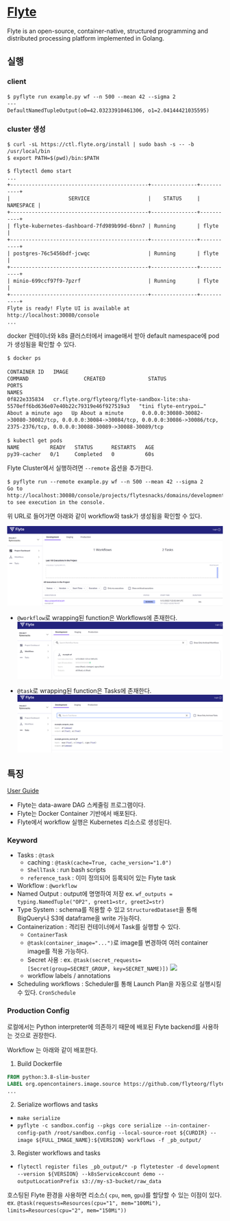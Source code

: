 
# [Flyte](https://docs.flyte.org/en/latest/index.html)
Flyte is an open-source, container-native, structured programming and distributed processing platform implemented in Golang.

## 실행
### client
```console
$ pyflyte run example.py wf --n 500 --mean 42 --sigma 2
---
DefaultNamedTupleOutput(o0=42.03233910461306, o1=2.04144421035595)
```

### cluster 생성

```console
$ curl -sL https://ctl.flyte.org/install | sudo bash -s -- -b /usr/local/bin
$ export PATH=$(pwd)/bin:$PATH
```
```console
$ flytectl demo start
...
+---------------------------------------------+---------------+-----------+
|                   SERVICE                   |    STATUS     | NAMESPACE |
+---------------------------------------------+---------------+-----------+
| flyte-kubernetes-dashboard-7fd989b99d-6bnn7 | Running       | flyte     |
+---------------------------------------------+---------------+-----------+
| postgres-76c5456bdf-jcwqc                   | Running       | flyte     |
+---------------------------------------------+---------------+-----------+
| minio-699ccf97f9-7pzrf                      | Running       | flyte     |
+---------------------------------------------+---------------+-----------+
Flyte is ready! Flyte UI is available at http://localhost:30080/console
...
```

docker 컨테이너와 k8s 클러스터에서 image애서 받아 default namespace에 pod가 생성됨을 확인할 수 있다.

```console
$ docker ps 

CONTAINER ID   IMAGE                                                                                   COMMAND                  CREATED              STATUS                 PORTS                                                                                                                                                                        NAMES
0f822e335834   cr.flyte.org/flyteorg/flyte-sandbox-lite:sha-5570eff6bd636e07e40b22c79319e46f927519a3   "tini flyte-entrypoi…"   About a minute ago   Up About a minute      0.0.0.0:30080-30082->30080-30082/tcp, 0.0.0.0:30084->30084/tcp, 0.0.0.0:30086->30086/tcp, 2375-2376/tcp, 0.0.0.0:30088-30089->30088-30089/tcp

$ kubectl get pods 
NAME          READY   STATUS      RESTARTS   AGE
py39-cacher   0/1     Completed   0          60s
```

Flyte Cluster에서 실행하려면 `--remote` 옵션을 추가한다.
```console
$ pyflyte run --remote example.py wf --n 500 --mean 42 --sigma 2
Go to http://localhost:30080/console/projects/flytesnacks/domains/development/executions/fbbe1a5dab4f5454cbf9 to see execution in the console.
```
위 URL로 들어가면 아래와 같이 workflow와 task가 생성됨을 확인할 수 있다.

![](./img/dashboard.png)

- `@workflow`로 wrapping된 function은 Workflows에 존재한다.
![](./img/%EC%8A%A4%ED%81%AC%EB%A6%B0%EC%83%B7%2C%202022-05-11%2016-25-08.png)

- `@task`로 wrapping된 function은 Tasks에 존재한다.
![](./img/%EC%8A%A4%ED%81%AC%EB%A6%B0%EC%83%B7%2C%202022-05-11%2016-25-19.png)


## 특징
[User Guide](https://docs.flyte.org/projects/cookbook/en/latest/index.html)

- Flyte는 data-aware DAG 스케줄링 프로그램이다.
- Flyte는 Docker Container 기반에서 배포된다.
- Flyte에서 workflow 실행은 Kubernetes 리소스로 생성된다.

### Keyword
- Tasks : `@task`
    - caching : `@task(cache=True, cache_version="1.0")` 
    - `ShellTask` : run bash scripts
    - `reference_task` : 이미 정의되어 등록되어 있는 Flyte task
- Workflow : `@workflow` 
- Named Output : output에 명명하여 저장 ex. `wf_outputs = typing.NamedTuple("OP2", greet1=str, greet2=str)`
- Type System : schema를 적용할 수 있고 `StructuredDataset`을 통해 BigQuery나 S3에 dataframe을 write 가능하다.
- Containerization : 격리된 컨테이너에서 Task를 실행할 수 있다. 
    - `ContainerTask`
    - `@task(container_image="...")`로 image를 변경하여 여러 container image를 적용 가능하다.
    - Secret 사용 : ex. `@task(secret_requests=[Secret(group=SECRET_GROUP, key=SECRET_NAME)])`
        ![](https://mermaid.ink/img/eyJjb2RlIjoic2VxdWVuY2VEaWFncmFtXG4gICAgUHJvcGVsbGVyLT4-K1BsdWdpbnM6IENyZWF0ZSBLOHMgUmVzb3VyY2VcbiAgICBQbHVnaW5zLT4-LVByb3BlbGxlcjogUmVzb3VyY2UgT2JqZWN0XG4gICAgUHJvcGVsbGVyLT4-K1Byb3BlbGxlcjogU2V0IExhYmVscyAmIEFubm90YXRpb25zXG4gICAgUHJvcGVsbGVyLT4-K0FwaVNlcnZlcjogQ3JlYXRlIE9iamVjdCAoZS5nLiBQb2QpXG4gICAgQXBpU2VydmVyLT4-K1BvZCBXZWJob29rOiAvbXV0YXRlXG4gICAgUG9kIFdlYmhvb2stPj4rUG9kIFdlYmhvb2s6IExvb2t1cCBnbG9iYWxzXG4gICAgUG9kIFdlYmhvb2stPj4rUG9kIFdlYmhvb2s6IEluamVjdCBTZWNyZXQgQW5ub3RhdGlvbnMgKGUuZy4gSzhzLCBWYXVsdC4uLiBldGMuKVxuICAgIFBvZCBXZWJob29rLT4-LUFwaVNlcnZlcjogTXV0YXRlZCBQb2RcbiAgICBcbiAgICAgICAgICAgICIsIm1lcm1haWQiOnt9LCJ1cGRhdGVFZGl0b3IiOmZhbHNlfQ)
    - workflow labels / annotations
- Scheduling workflows : Scheduler를 통해 Launch Plan을 자동으로 실행시킬 수 있다. `CronSchedule`

### Production Config

로컬에서는 Python interpreter에 의존하기 때문에 배포된 Flyte backend를 사용하는 것으로 권장한다.

Workflow 는 아래와 같이 배포한다.
1. Build Dockerfile
```Dockerfile
FROM python:3.8-slim-buster
LABEL org.opencontainers.image.source https://github.com/flyteorg/flytesnacks
...
```
2. Serialize worflows and tasks  
- `make serialize`
- `pyflyte -c sandbox.config --pkgs core serialize --in-container-config-path /root/sandbox.config --local-source-root ${CURDIR} --image ${FULL_IMAGE_NAME}:${VERSION} workflows -f _pb_output/`
 
3. Register workflows and tasks  
- `flytectl register files _pb_output/* -p flytetester -d development --version ${VERSION} --k8sServiceAccount demo --outputLocationPrefix s3://my-s3-bucket/raw_data`

호스팅된 Flyte 환경을 사용하면 리소스( `cpu`, `mem`, `gpu`)를 할당할 수 있는 이점이 있다.  
ex. `@task(requests=Resources(cpu="1", mem="100Mi"), limits=Resources(cpu="2", mem="150Mi"))`